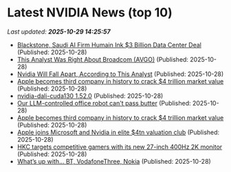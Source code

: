 # Latest NVIDIA News (top 10)
_Last updated: **2025-10-29 14:25:57**_

- [Blackstone, Saudi AI Firm Humain Ink $3 Billion Data Center Deal](https://financialpost.com/pmn/business-pmn/blackstone-saudi-ai-firm-humain-ink-3-billion-data-center-deal) (Published: 2025-10-28)
- [This Analyst Was Right About Broadcom (AVGO)](https://finance.yahoo.com/news/analyst-broadcom-avgo-142132056.html) (Published: 2025-10-28)
- [Nvidia Will Fall Apart, According to This Analyst](https://247wallst.com/technology-3/2025/10/28/nvidia-will-fall-apart-according-to-this-analyst/) (Published: 2025-10-28)
- [Apple becomes third company in history to crack $4 trillion market value](https://biztoc.com/x/0ff026f058242d27) (Published: 2025-10-28)
- [nvidia-dali-cuda130 1.52.0](https://pypi.org/project/nvidia-dali-cuda130/1.52.0/) (Published: 2025-10-28)
- [Our LLM-controlled office robot can't pass butter](https://andonlabs.com/evals/butter-bench) (Published: 2025-10-28)
- [Apple becomes third company in history to crack $4 trillion market value](https://www.nbcnews.com/business/markets/apple-market-value-hits-4-trillion-rcna240246) (Published: 2025-10-28)
- [Apple joins Microsoft and Nvidia in elite $4tn valuation club](https://biztoc.com/x/b8c6061ca8486410) (Published: 2025-10-28)
- [HKC targets competitive gamers with its new 27-inch 400Hz 2K monitor](https://www.notebookcheck.net/HKC-targets-competitive-gamers-with-its-new-27-inch-400Hz-2K-monitor.1149034.0.html) (Published: 2025-10-28)
- [What’s up with… BT, VodafoneThree, Nokia](https://www.telecomtv.com/content/access-evolution/what-s-up-with-bt-vodafonethree-nokia-54177/) (Published: 2025-10-28)
